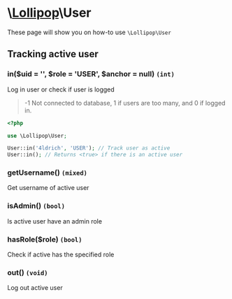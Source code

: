 # \\[Lollipop](https://github.com/jabernardo/lollipop-php)\User

These page will show you on how-to use ```\Lollipop\User``` 

## Tracking active user

### in($uid = '', $role = 'USER', $anchor = null) ```(int)```
Log in user or check if user is logged

> -1 Not connected to database, 1 if users are too many, and 0 if logged in.

```php
<?php

use \Lollipop\User;

User::in('4ldrich', 'USER'); // Track user as active
User::in(); // Returns <true> if there is an active user


```

### getUsername() ```(mixed)```
Get username of active user

### isAdmin() ```(bool)```
Is active user have an admin role

### hasRole($role) ```(bool)```
Check if active has the specified role

### out() ```(void)```
Log out active user
